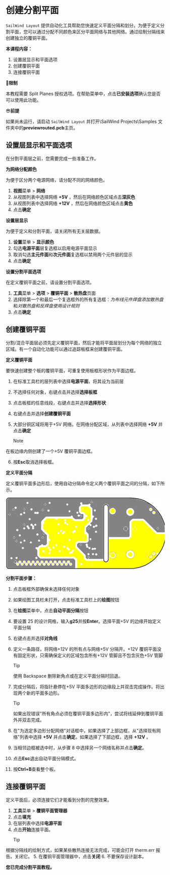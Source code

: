 # 创建分割平面

`SailWind Layout` 提供自动化工具帮助您快速定义平面分隔和划分。为便于定义分割平面，您可以通过分配不同颜色来区分平面网络与其他网络。通过绘制分隔线来创建独立的覆铜平面。

**本课程内容：**

1. 设置层显示和平面选项
2. 创建覆铜平面
3. 连接覆铜平面

🙊**限制**

本教程需要 Split Planes 授权选项。在帮助菜单中，点击**已安装选项**确认您是否可以使用此功能。

😎**前提**

如果尚未运行，请启动 `SailWind Layout` 并打开\SailWind Projects\Samples 文件夹中的**previewrouted.pcb**主页。

## 设置层显示和平面选项

在分割平面层之前，您需要完成一些准备工作。

**为网络分配颜色**

为便于区分两个电源网络，请分配不同的网络颜色。

1. **视图**菜单 > **网络**
2. 从视图列表中选择网络 **+5V** ，然后在网络颜色区域点击**深灰色**
3. 从视图列表中选择网络 **+12V** ，然后在网络颜色区域点击**黄色**
4. 点击**确定**

**设置层显示**

为便于定义和分割平面，请关闭所有无关层数据。

1. **设置**菜单 > **显示颜色**
2. 勾选**电源平面**层复选框以启用电源平面显示
3. 取消勾选**主元件面**和**次元件面**复选框以禁用两个元件层的显示
4. 点击**确定**

**设置分割平面选项**

在定义覆铜平面之前，请设置分割平面选项。

1. **工具**菜单 > **选项** > **覆铜平面** > **散热盘**页面
2. 选择除第一个和最后一个复选框外的所有复选框：*为布线元件焊盘添加散热盘*和*对散热盘和反焊盘使用设计规则*
3. 点击**确定**

## 创建覆铜平面

分割/混合平面层必须先定义覆铜平面，然后才能将平面层划分为每个网络的独立区域。有一个自动化功能可以通过追踪板框来创建覆铜平面。

**定义覆铜平面**

要快速创建整个板的覆铜平面，可重复使用板框形状作为平面边框。

1. 在标准工具栏的层列表中选择**电源平面**，将其设为当前层
2. 不选择任何对象，右键点击并选择**选择板框**
3. 点击板框的任意线段，右键点击并选择**选择形状**
4. 右键点击并选择**创建覆铜平面**
5. 大部分铜区域将用于+5V 网络。在网络分配区域，从列表中选择网络 **+5V** 并点击**确定**

    > [!NOTE]
 在板边缘内侧创建了一个+5V 覆铜平面边框。

6. 按**Esc**取消选择板框。

**定义平面分隔**

定义覆铜平面多边形后，使用自动分隔命令定义两个覆铜平面之间的分隔，如下所示。

![](/layout/tutorial/10/_page_1_Picture_18.jpeg)

**分割平面步骤：**

1. 点击板框外部确保未选择任何对象
2. 如果绘图工具栏未打开，点击标准工具栏上的**绘图**按钮
3. 在**绘图**菜单中，点击**自动平面分隔**按钮
4. 要设置 25 的设计网格，输入**g25**并按**Enter**。选择平面+5V 的边缘开始定义平面分隔
5. 右键点击并选择**对角线**
6. 定义一条路径，将网络+12V 的所有点与网络+5V 分隔开。+12V 覆铜平面没有固定形状，只需确保定义的区域包含所有+12V 管脚且不包含灰色+5V 管脚

   > [!TIP]
   >  使用 Backspace 删除新角点或在定义平面分隔时回退。

7. 完成分隔后，将指针悬停在+5V 平面多边形的边缘段上并双击完成操作。将出现两个新的平面多边形。
    > [!TIP]
     如果出现错误"所有角点必须在覆铜平面多边形内"，尝试将线延伸到覆铜平面外并双击完成。
8. 在"为选定多边形分配网络"对话框中，如果选择了上部边框，从"选择现有网络"列表中选择 **+5V** 并点击**确定**。如果选择了下部边框，选择 **+12V** 。
9. 当相邻边框被选中时，从步骤 8 中选择另一个网络名称并点击**确定**。
10. 点击**Esc**退出自动平面分隔模式。
11. 按**Ctrl+B**查看整个板。

## 连接覆铜平面

定义平面后，必须连接它们才能看到分割的完整效果。

1. **工具**菜单 > **覆铜平面管理器**
2. 点击**填充**
3. 在层列表中选择**电源平面**
4. 点击**开始**连接平面。
    > [!TIP]
 根据分隔线的绘制方式，如果某些散热连接无法完成，可能会打开 therm.err 报告。关闭它。
5. 在覆铜平面管理器中，点击**关闭**
6. 不要保存设计副本。

**您已完成分割平面教程。**